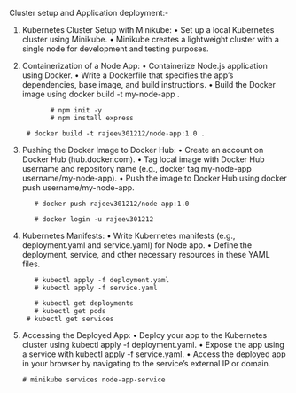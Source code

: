 
Cluster setup and Application deployment:-

1. Kubernetes Cluster Setup with Minikube:
	• Set up a local Kubernetes cluster using Minikube.
	• Minikube creates a lightweight cluster with a single node for development and testing purposes.


2. Containerization of a Node App:
	• Containerize Node.js application using Docker.
	• Write a Dockerfile that specifies the app’s dependencies, base image, and build instructions.
	• Build the Docker image using docker build -t my-node-app .

			  # npm init -y
			  # npm install express

        # docker build -t rajeev301212/node-app:1.0 .
   

3. Pushing the Docker Image to Docker Hub:
	• Create an account on Docker Hub (hub.docker.com).
	• Tag local image with Docker Hub username and repository name (e.g., docker tag my-node-app username/my-node-app).
	• Push the image to Docker Hub using docker push username/my-node-app.

		  # docker push rajeev301212/node-app:1.0
		
		  # docker login -u rajeev301212


4. Kubernetes Manifests:
	• Write Kubernetes manifests (e.g., deployment.yaml and service.yaml) for Node app.
	• Define the deployment, service, and other necessary resources in these YAML files.

    	  # kubectl apply -f deployment.yaml
    	  # kubectl apply -f service.yaml
    	
    	  # kubectl get deployments
    	  # kubectl get pods
        # kubectl get services


5. Accessing the Deployed App:
	• Deploy your app to the Kubernetes cluster using kubectl apply -f deployment.yaml.
	• Expose the app using a service with kubectl apply -f service.yaml.
	• Access the deployed app in your browser by navigating to the service’s external IP or domain.

       # minikube services node-app-service


